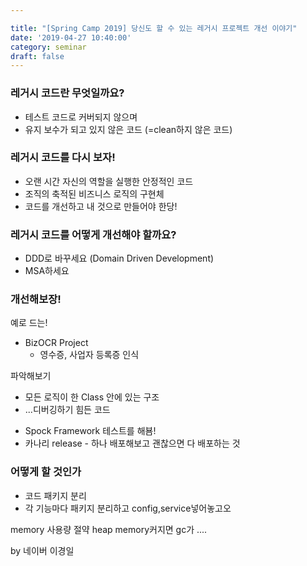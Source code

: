 ```yaml
---

title: "[Spring Camp 2019] 당신도 할 수 있는 레거시 프로젝트 개선 이야기"
date: '2019-04-27 10:40:00'
category: seminar
draft: false
---
```


### 레거시 코드란 무엇일까요?
- 테스트 코드로 커버되지 않으며
- 유지 보수가 되고 있지 않은 코드 (=clean하지 않은 코드)

### 레거시 코드를 다시 보자!
- 오랜 시간 자신의 역할을 실행한 안정적인 코드
- 조직의 축적된 비즈니스 로직의 구현체
- 코드를 개선하고 내 것으로 만들어야 한당!

### 레거시 코드를 어떻게 개선해야 할까요?
- DDD로 바꾸세요 (Domain Driven Development)
- MSA하세요

### 개선해보장!

예로 드는!
* BizOCR Project
  - 영수증, 사업자 등록증 인식

파악해보기
- 모든 로직이 한 Class 안에 있는 구조
- ...디버깅하기 힘든 코드


* Spock Framework 테스트를 해뵴!
* 카나리 release - 하나 배포해보고 괜찮으면 다 배포하는 것

### 어떻게 할 것인가
* 코드 패키지 분리
* 각 기능마다 패키지 분리하고 config,service넣어놓고오

memory 사용량 절약
heap memory커지면 gc가 ....





by 네이버 이경일
